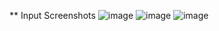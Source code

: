 ** Input Screenshots
![image](https://github.com/user-attachments/assets/b30be0f1-4f87-4cb9-ae9d-68262047690f)
![image](https://github.com/user-attachments/assets/d1bb89d8-8453-4ec8-9fed-8803c3d8e46a)
![image](https://github.com/user-attachments/assets/9058fc63-37ea-4baa-93cb-56e3dadadc3a)
